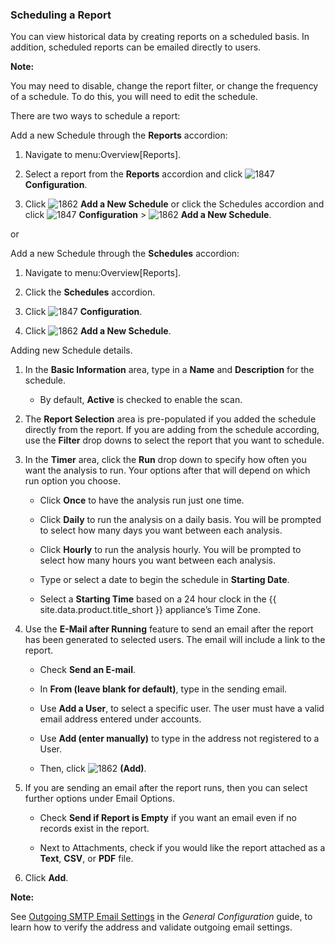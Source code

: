 ### Scheduling a Report

You can view historical data by creating reports on a scheduled basis.
In addition, scheduled reports can be emailed directly to users.

**Note:**

You may need to disable, change the report filter, or change the frequency of a schedule. To do this, you will need to edit the schedule.

There are two ways to schedule a report:

Add a new Schedule through the **Reports** accordion:

1.  Navigate to menu:Overview\[Reports\].

2.  Select a report from the **Reports** accordion and click
    ![1847](../images/1847.png) **Configuration**.

3.  Click ![1862](../images/1862.png) **Add a New Schedule** or click the Schedules accordion and click ![1847](../images/1847.png)
    **Configuration** \> ![1862](../images/1862.png) **Add a New Schedule**.

or

Add a new Schedule through the **Schedules** accordion:

1.  Navigate to menu:Overview\[Reports\].

2.  Click the **Schedules** accordion.

3.  Click ![1847](../images/1847.png) **Configuration**.

4.  Click ![1862](../images/1862.png) **Add a New Schedule**.

Adding new Schedule details.

1.  In the **Basic Information** area, type in a **Name** and
    **Description** for the schedule.

      - By default, **Active** is checked to enable the scan.

2.  The **Report Selection** area is pre-populated if you added the
    schedule directly from the report. If you are adding from the
    schedule according, use the **Filter** drop downs to select the
    report that you want to schedule.

3.  In the **Timer** area, click the **Run** drop down to specify how
    often you want the analysis to run. Your options after that will
    depend on which run option you choose.

      - Click **Once** to have the analysis run just one time.

      - Click **Daily** to run the analysis on a daily basis. You will
        be prompted to select how many days you want between each
        analysis.

      - Click **Hourly** to run the analysis hourly. You will be
        prompted to select how many hours you want between each
        analysis.

      - Type or select a date to begin the schedule in **Starting Date**.

      - Select a **Starting Time** based on a 24 hour clock in the
        {{ site.data.product.title_short }} appliance’s Time Zone.

4.  Use the **E-Mail after Running** feature to send an email after the
    report has been generated to selected users. The email will include
    a link to the report.

      - Check **Send an E-mail**.

      - In **From (leave blank for default)**, type in the sending
        email.

      - Use **Add a User**, to select a specific user. The user must
        have a valid email address entered under accounts.

      - Use **Add (enter manually)** to type in the address not
        registered to a User.

      - Then, click ![1862](../images/1862.png) **(Add)**.

5.  If you are sending an email after the report runs, then you can
    select further options under Email Options.

      - Check **Send if Report is Empty** if you want an email even if
        no records exist in the report.

      - Next to Attachments, check if you would like the report attached
        as a **Text**, **CSV**, or **PDF** file.

6.  Click **Add**.

**Note:**

See [Outgoing SMTP Email Settings](../general_configuration/index.html#outgoing-smtp-email-settings)
in the *General Configuration* guide, to learn how to verify the address and validate outgoing email settings.
